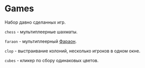 # Games

Набор давно сделанных игр.


```chess``` - мультиплеерные шахматы.

```faraon``` - мультиплеерный [Фараон](http://www.mosigra.ru/Face/Show/faraon/).

```clop``` - выстраивание колоний, несколько игроков в одном окне.

```cubes``` - кликер по сбору одинаковых цветов.